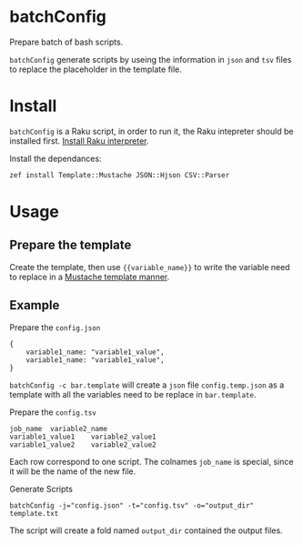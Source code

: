 # batchConfig
Prepare batch of bash scripts.

`batchConfig` generate scripts by useing the information in `json` and `tsv` files to replace the placeholder in the template file.

# Install
`batchConfig` is a Raku script, in order to run it, the Raku intepreter should be installed first.
[Install Raku interpreter](https://rakudo.org/).

Install the dependances:
```bash
zef install Template::Mustache JSON::Hjson CSV::Parser
```

# Usage
## Prepare the template
Create the template, then use `{{variable_name}}` to write the variable need to replace in a [Mustache template manner](https://mustache.github.io/).

## Example
Prepare the `config.json`
```
{
    variable1_name: "variable1_value",
    variable1_name: "variable1_value",
}
```
`batchConfig -c bar.template` will create a `json` file `config.temp.json` as a template with all the variables need to be replace in `bar.template`.

Prepare the `config.tsv`
```
job_name  variable2_name
variable1_value1    variable2_value1
variable1_value2    variable2_value2
```
Each row correspond to one script. The colnames `job_name` is special, since it will be the name of the new file.

Generate Scripts
```
batchConfig -j="config.json" -t="config.tsv" -o="output_dir" template.txt
```
The script will create a fold named `output_dir` contained the output files.
